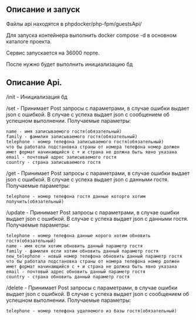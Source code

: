 ## Описание и запуск

Файлы api находятся в phpdocker/php-fpm/guestsApi/

Для запуска контейнера выполнить docker compose -d в основном каталоге проекта.

Сервис запускается на 36000 порте.

После нужно будет выполнить инициализацию бд
## Описание Api.

/init - Инициализация бд

/set - Принимает Post запросы с параметрами, в случае ошибки выдает json с ошибкой. В случае с успеха выдает json с сообщением об успешном выполнении.
Получаемые параметры:

    name - имя записываемого гостя(обязательный)
    family - фамилия записываемого гостя(обязательный)
    telephone - номер телефона записываемого гостя(обязательный)
    что бы работала подстановка страны от номера телефона номер должен имет формат начинающийся с + и страна не должна быть явно указана
    email - почтовый адрес записываемого гостя
    country - страна записываемого гостя

/get - Принимает Post запросы с параметрами, в случае ошибки выдает json с ошибкой. В случае с успеха выдает json с данными гостя.
Получаемые параметры:

    telephone - номер телефона гостя данные которго хотим получить(обязательный)

/update - Принимает Post запросы с параметрами, в случае ошибки выдает json с ошибкой. В случае с успеха выдает json с данными гостя.
Получаемые параметры:

    telephone - номер телефона данные корого хотим обновить гостя(обязательный)
    name - имя если хотим обновить данный параметр гостя
    family - фамилия если хотим обновить данный параметр гостя
    new_telephone - новый номер телефона обновить данный параметр гостя
    что бы работала подстановка страны от номера телефона номер должен имет формат начинающийся с + и страна не должна быть явно указана
    email - почтовый адрес обновить данный параметр гостя
    country - страна обновить данный параметр гостя

/delete - Принимает Post запросы с параметрами, в случае ошибки выдает json с ошибкой. В случае с успеха выдает json с сообщением об успешном выполнении.
Получаемые параметры:

    telephone - номер телефона удаляемого из базы гостя(обязательный)
